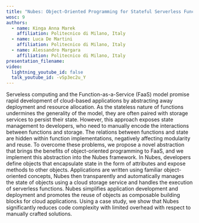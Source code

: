 ```yaml
---
title: "Nubes: Object-Oriented Programming for Stateful Serverless Functions"
wosc: 9
authors:
  - name: Kinga Anna Marek
    affiliation: Politecnico di Milano, Italy
  - name: Luca De Martini
    affiliation: Politecnico di Milano, Italy
  - name: Alessandro Margara
    affiliation: Politecnico di Milano, Italy
presentation_filename: 
video:
  lightning_youtube_id: false
  talk_youtube_id: -vSp3ec2u_Y
---
```


Serveless computing and the Function-as-a-Service (FaaS) model promise rapid development of cloud-based applications by abstracting away deployment and resource allocation. As the stateless nature of functions undermines the generality of the model, they are often paired with storage services to persist their state. However, this approach exposes state management to developers, who need to manually encode the interactions between functions and storage. The relations between functions and state are hidden within function implementations, negatively affecting modularity and reuse.
To overcome these problems, we propose a novel abstraction that brings the benefits of object-oriented programming to FaaS, and we implement this abstraction into the Nubes framework. In Nubes, developers define objects that encapsulate state in the form of attributes and expose methods to other objects. Applications are written using familiar object-oriented concepts, Nubes then transparently and automatically manages the state of objects using a cloud storage service and handles the execution of serverless functions. Nubes simplifies application development and deployment and promotes the reuse of objects as composable building blocks for cloud applications. Using a case study, we show that Nubes significantly reduces code complexity with limited overhead with respect to manually crafted solutions.